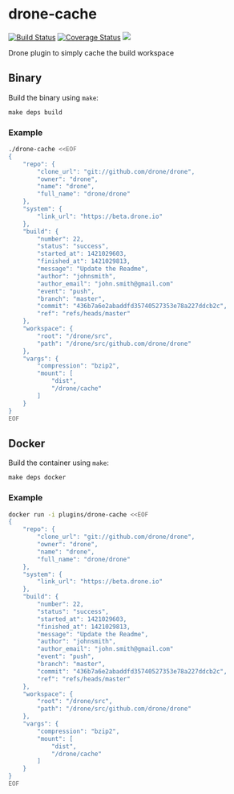 # drone-cache

[![Build Status](http://beta.drone.io/api/badges/drone-plugins/drone-cache/status.svg)](http://beta.drone.io/drone-plugins/drone-cache)
[![Coverage Status](https://aircover.co/badges/drone-plugins/drone-cache/coverage.svg)](https://aircover.co/drone-plugins/drone-cache)
[![](https://badge.imagelayers.io/plugins/drone-cache:latest.svg)](https://imagelayers.io/?images=plugins/drone-cache:latest 'Get your own badge on imagelayers.io')

Drone plugin to simply cache the build workspace

## Binary

Build the binary using `make`:

```
make deps build
```

### Example

```sh
./drone-cache <<EOF
{
    "repo": {
        "clone_url": "git://github.com/drone/drone",
        "owner": "drone",
        "name": "drone",
        "full_name": "drone/drone"
    },
    "system": {
        "link_url": "https://beta.drone.io"
    },
    "build": {
        "number": 22,
        "status": "success",
        "started_at": 1421029603,
        "finished_at": 1421029813,
        "message": "Update the Readme",
        "author": "johnsmith",
        "author_email": "john.smith@gmail.com"
        "event": "push",
        "branch": "master",
        "commit": "436b7a6e2abaddfd35740527353e78a227ddcb2c",
        "ref": "refs/heads/master"
    },
    "workspace": {
        "root": "/drone/src",
        "path": "/drone/src/github.com/drone/drone"
    },
    "vargs": {
        "compression": "bzip2",
        "mount": [
            "dist",
            "/drone/cache"
        ]
    }
}
EOF
```

## Docker

Build the container using `make`:

```
make deps docker
```

### Example

```sh
docker run -i plugins/drone-cache <<EOF
{
    "repo": {
        "clone_url": "git://github.com/drone/drone",
        "owner": "drone",
        "name": "drone",
        "full_name": "drone/drone"
    },
    "system": {
        "link_url": "https://beta.drone.io"
    },
    "build": {
        "number": 22,
        "status": "success",
        "started_at": 1421029603,
        "finished_at": 1421029813,
        "message": "Update the Readme",
        "author": "johnsmith",
        "author_email": "john.smith@gmail.com"
        "event": "push",
        "branch": "master",
        "commit": "436b7a6e2abaddfd35740527353e78a227ddcb2c",
        "ref": "refs/heads/master"
    },
    "workspace": {
        "root": "/drone/src",
        "path": "/drone/src/github.com/drone/drone"
    },
    "vargs": {
        "compression": "bzip2",
        "mount": [
            "dist",
            "/drone/cache"
        ]
    }
}
EOF
```
